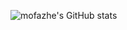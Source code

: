 ![mofazhe's GitHub stats](https://github-readme-stats.vercel.app/api?username=mofazhe&show_icons=true&theme=transparent&show=reviews,discussions_started,discussions_answered,prs_merged,prs_merged_percentage&hide_rank=true)
